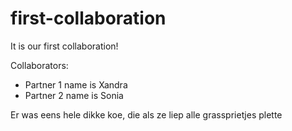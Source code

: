 # first-collaboration
It is our first collaboration!

Collaborators:
- Partner 1 name is Xandra
- Partner 2 name is Sonia

Er was eens hele dikke koe, die als ze liep alle grassprietjes plette

